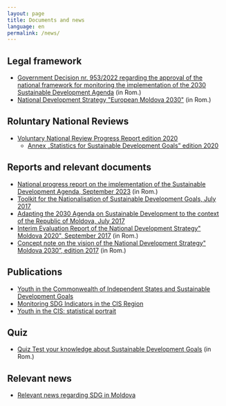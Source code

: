 ```yaml
---
layout: page
title: Documents and news
language: en
permalink: /news/
---
```


## Legal framework
- [Government Decision nr. 953/2022 regarding the approval of the national framework for monitoring the implementation of the 2030 Sustainable Development Agenda](https://www.legis.md/cautare/getResults?doc_id=135555&lang=ro) (in Rom.)
- [National Development Strategy "European Moldova 2030"](https://gov.md/ro/moldova2030) (in Rom.)

## Roluntary National Reviews
- [Voluntary National Review Progress Report edition 2020](https://statistica.gov.md/files/files/SDG/docs/VNR_2020_Moldova_Report_English.pdf)
    - [Annex „Statistics for Sustainable Development Goals” edition 2020](https://statistica.gov.md/files/files/SDG/docs/Statistics_for_SDGS_Moldova.pdf)


## Reports and relevant documents

- [National progress report on the implementation of the Sustainable Development Agenda, September 2023](https://cancelaria.gov.md/ro/content/guvernul-publicat-raportul-national-de-progres-privind-implementarea-agendei-de-dezvoltare) (in Rom.)
- [Toolkit for the Nationalisation of Sustainable Development Goals, July 2017](https://statistica.gov.md/public/files/SDG/docs/Toolkit_ONU_EN.pdf)
- [Adapting the 2030 Agenda on Sustainable Development to the context of the Republic of Moldova, July 2017](https://www.undp.org/moldova/publications/adapting-2030-agenda-sustainable-development-context-republic-moldova)
- [Interim Evaluation Report of the National Development Strategy" Moldova 2020", September 2017](http://cancelaria.gov.md/sites/default/files/raport_evaluare_md2020_rom.pdf) (in Rom.)
- [Concept note on the vision of the National Development Strategy" Moldova 2030”, edition 2017](http://cancelaria.gov.md/sites/default/files/viziunea_snd_2030_clean.pdf) (in Rom.)

## Publications
- [Youth in the Commonwealth of Independent States and Sustainable Development Goals ](https://statistica.gov.md/en/publication-youth-in-the-commonwealth-of-independent-states-and-sustainable-9877_60059.html) 
- [Monitoring SDG Indicators in the CIS Region ](https://statistica.gov.md/en/monitoring-of-sdg-indicators-in-the-cis-region-edition-2019-2021-9877_60060.html) 
- [Youth in the CIS: statistical portrait](https://statistica.gov.md/en/youth-in-the-commonwealth-of-independent-states-edition-2018-2019-9877_60062.html) 

## Quiz
- [Quiz Test your knowledge about Sustainable Development Goals](http://statistica.gov.md/ro/quiz-test-de-verificare-a-cunoasterii-obiectivelor-de-dezvoltare-145_59225.html) (in Rom.)

## Relevant news
- [Relevant news regarding SDG in Moldova](https://statistica.gov.md/en/sustainable-development-goals-183.html)